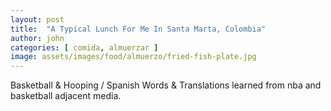 ```yaml
---
layout: post
title:  "A Typical Lunch For Me In Santa Marta, Colombia"
author: john
categories: [ comida, almuerzar ]
image: assets/images/food/almuerzo/fried-fish-plate.jpg
---
```


Basketball & Hooping / Spanish Words & Translations learned from nba and basketball adjacent media. 
